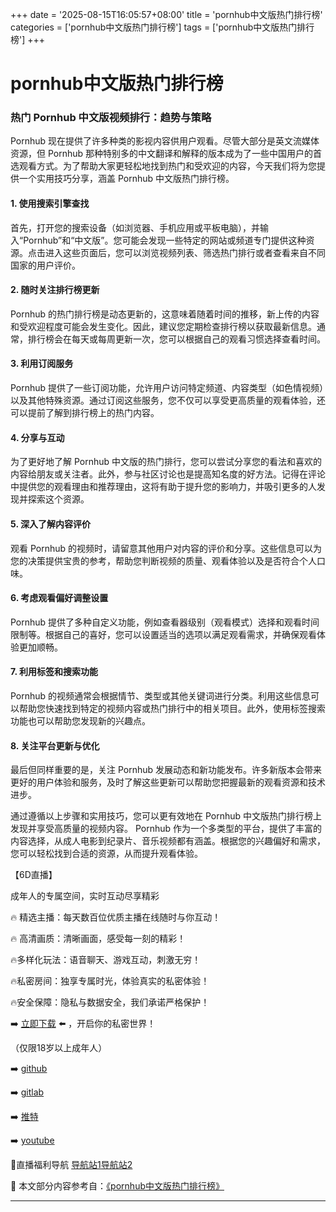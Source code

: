 +++
date = '2025-08-15T16:05:57+08:00'
title = 'pornhub中文版热门排行榜'
categories = ['pornhub中文版热门排行榜']
tags = ['pornhub中文版热门排行榜']
+++

# pornhub中文版热门排行榜

### 热门 Pornhub 中文版视频排行：趋势与策略

 Pornhub 现在提供了许多种类的影视内容供用户观看。尽管大部分是英文流媒体资源，但 Pornhub 那种特别多的中文翻译和解释的版本成为了一些中国用户的首选观看方式。为了帮助大家更轻松地找到热门和受欢迎的内容，今天我们将为您提供一个实用技巧分享，涵盖 Pornhub 中文版热门排行榜。

#### 1. 使用搜索引擎查找

首先，打开您的搜索设备（如浏览器、手机应用或平板电脑），并输入“Pornhub”和“中文版”。您可能会发现一些特定的网站或频道专门提供这种资源。点击进入这些页面后，您可以浏览视频列表、筛选热门排行或者查看来自不同国家的用户评价。

#### 2. 随时关注排行榜更新

 Pornhub 的热门排行榜是动态更新的，这意味着随着时间的推移，新上传的内容和受欢迎程度可能会发生变化。因此，建议您定期检查排行榜以获取最新信息。通常，排行榜会在每天或每周更新一次，您可以根据自己的观看习惯选择查看时间。

#### 3. 利用订阅服务

 Pornhub 提供了一些订阅功能，允许用户访问特定频道、内容类型（如色情视频）以及其他特殊资源。通过订阅这些服务，您不仅可以享受更高质量的观看体验，还可以提前了解到排行榜上的热门内容。

#### 4. 分享与互动

为了更好地了解 Pornhub 中文版的热门排行，您可以尝试分享您的看法和喜欢的内容给朋友或关注者。此外，参与社区讨论也是提高知名度的好方法。记得在评论中提供您的观看理由和推荐理由，这将有助于提升您的影响力，并吸引更多的人发现并探索这个资源。

#### 5. 深入了解内容评价

观看 Pornhub 的视频时，请留意其他用户对内容的评价和分享。这些信息可以为您的决策提供宝贵的参考，帮助您判断视频的质量、观看体验以及是否符合个人口味。

#### 6. 考虑观看偏好调整设置

 Pornhub 提供了多种自定义功能，例如查看器级别（观看模式）选择和观看时间限制等。根据自己的喜好，您可以设置适当的选项以满足观看需求，并确保观看体验更加顺畅。

#### 7. 利用标签和搜索功能

 Pornhub 的视频通常会根据情节、类型或其他关键词进行分类。利用这些信息可以帮助您快速找到特定的视频内容或热门排行中的相关项目。此外，使用标签搜索功能也可以帮助您发现新的兴趣点。

#### 8. 关注平台更新与优化

最后但同样重要的是，关注 Pornhub 发展动态和新功能发布。许多新版本会带来更好的用户体验和服务，及时了解这些更新可以帮助您把握最新的观看资源和技术进步。

通过遵循以上步骤和实用技巧，您可以更有效地在 Pornhub 中文版热门排行榜上发现并享受高质量的视频内容。 Pornhub 作为一个多类型的平台，提供了丰富的内容选择，从成人电影到纪录片、音乐视频都有涵盖。根据您的兴趣偏好和需求，您可以轻松找到合适的资源，从而提升观看体验。

【6D直播】

 成年人的专属空间，实时互动尽享精彩

🔥 精选主播：每天数百位优质主播在线随时与你互动！

🔥 高清画质：清晰画面，感受每一刻的精彩！

🔥多样化玩法：语音聊天、游戏互动，刺激无穷！

🔥私密房间：独享专属时光，体验真实的私密体验！

🔥安全保障：隐私与数据安全，我们承诺严格保护！

➡️ [立即下载](https://down123.s3.ap-east-1.amazonaws.com/down/down.html?channelCode=blog) ⬅️ ，开启你的私密世界！

 （仅限18岁以上成年人）

➡️ [github](https://aldult-live.github.io/)

➡️ [gitlab](https://seo-09598d.gitlab.io/)

➡️ [推特](https://x.com/wegame33)

➡️ [youtube](https://www.youtube.com/@6Dlive)

🔞直播福利导航   [导航站1](https://webstack-86085a.gitlab.io/)[导航站2](https://onlygit123-2.github.io/)

📘 本文部分内容参考自：[《pornhub中文版热门排行榜》](https://webstack-hugo-9.pages.dev/)

---
